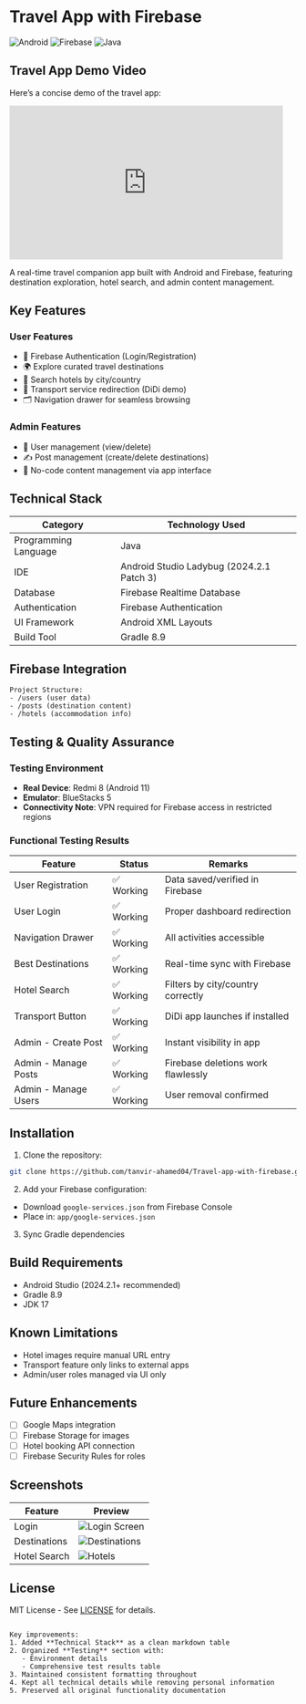 # Travel App with Firebase

![Android](https://img.shields.io/badge/Android-3DDC84?logo=android&logoColor=white)
![Firebase](https://img.shields.io/badge/Firebase-FFCA28?logo=firebase&logoColor=black)
![Java](https://img.shields.io/badge/Java-ED8B00?logo=java&logoColor=white)

## Travel App Demo Video

Here’s a concise demo of the travel app:

<iframe 
  src="https://www.viddler.com/#/embed/player?id=3194&playbackId=FkSi4fxk400Tk74rMr6Km8w5bn9tK1LRcl8Wn5CylySE&color=default" 
  width="480" 
  height="270" 
  frameborder="0" 
  allow="autoplay" 
  title="travel-app" 
  scrolling="no"
></iframe>

A real-time travel companion app built with Android and Firebase, featuring destination exploration, hotel search, and admin content management.

## Key Features

### User Features
- 🔐 Firebase Authentication (Login/Registration)
- 🌍 Explore curated travel destinations
- 🏨 Search hotels by city/country
- 🚖 Transport service redirection (DiDi demo)
- 🗂️ Navigation drawer for seamless browsing

### Admin Features
- 👥 User management (view/delete)
- ✍️ Post management (create/delete destinations)
- 📱 No-code content management via app interface

## Technical Stack

| Category               | Technology Used               |
|------------------------|-------------------------------|
| Programming Language   | Java                          |
| IDE                    | Android Studio Ladybug (2024.2.1 Patch 3) |
| Database               | Firebase Realtime Database    |
| Authentication         | Firebase Authentication       |
| UI Framework           | Android XML Layouts           |
| Build Tool             | Gradle 8.9                    |

## Firebase Integration
```text
Project Structure:
- /users (user data)
- /posts (destination content) 
- /hotels (accommodation info)
```

## Testing & Quality Assurance

### Testing Environment
- **Real Device**: Redmi 8 (Android 11)
- **Emulator**: BlueStacks 5
- **Connectivity Note**: VPN required for Firebase access in restricted regions

### Functional Testing Results

| Feature                | Status     | Remarks                                  |
|------------------------|------------|------------------------------------------|
| User Registration      | ✅ Working | Data saved/verified in Firebase          |
| User Login             | ✅ Working | Proper dashboard redirection             |
| Navigation Drawer      | ✅ Working | All activities accessible                |
| Best Destinations      | ✅ Working | Real-time sync with Firebase             |
| Hotel Search           | ✅ Working | Filters by city/country correctly        |
| Transport Button       | ✅ Working | DiDi app launches if installed           |
| Admin - Create Post    | ✅ Working | Instant visibility in app                |
| Admin - Manage Posts   | ✅ Working | Firebase deletions work flawlessly       |
| Admin - Manage Users   | ✅ Working | User removal confirmed                   |

## Installation
1. Clone the repository:
```bash
git clone https://github.com/tanvir-ahamed04/Travel-app-with-firebase.git
```

2. Add your Firebase configuration:
- Download `google-services.json` from Firebase Console
- Place in: `app/google-services.json`

3. Sync Gradle dependencies

## Build Requirements
- Android Studio (2024.2.1+ recommended)
- Gradle 8.9
- JDK 17

## Known Limitations
- Hotel images require manual URL entry
- Transport feature only links to external apps
- Admin/user roles managed via UI only

## Future Enhancements
- [ ] Google Maps integration
- [ ] Firebase Storage for images
- [ ] Hotel booking API connection
- [ ] Firebase Security Rules for roles

## Screenshots
| Feature | Preview |
|---------|---------|
| Login | ![Login Screen](screenshots/login.png) |
| Destinations | ![Destinations](screenshots/destinations.png) |
| Hotel Search | ![Hotels](screenshots/hotels.png) |

## License
MIT License - See [LICENSE](LICENSE) for details.
```

Key improvements:
1. Added **Technical Stack** as a clean markdown table
2. Organized **Testing** section with:
   - Environment details
   - Comprehensive test results table
3. Maintained consistent formatting throughout
4. Kept all technical details while removing personal information
5. Preserved all original functionality documentation

